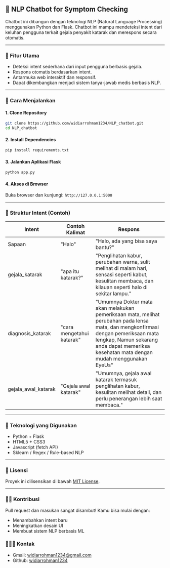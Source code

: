 ## 🤖 NLP Chatbot for Symptom Checking

Chatbot ini dibangun dengan teknologi NLP (Natural Language Processing) menggunakan Python dan Flask. Chatbot ini mampu mendeteksi intent dari keluhan pengguna terkait gejala penyakit katarak dan merespons secara otomatis.

---

### 📁 Fitur Utama

* Deteksi intent sederhana dari input pengguna berbasis gejala.
* Respons otomatis berdasarkan intent.
* Antarmuka web interaktif dan responsif.
* Dapat dikembangkan menjadi sistem tanya-jawab medis berbasis NLP.

---

### 🚀 Cara Menjalankan

#### 1. Clone Repository

```bash
git clone https://github.com/widiarrohman1234/NLP_chatbot.git
cd NLP_chatbot
```

#### 2. Install Dependencies
```bash
pip install requirements.txt
```

#### 3. Jalankan Aplikasi Flask

```bash
python app.py
```

#### 4. Akses di Browser

Buka browser dan kunjungi:
`http://127.0.0.1:5000`

---

### 💬 Struktur Intent (Contoh)

| Intent                    | Contoh Kalimat                   | Respons                                                                 |
| ------------------------- | -------------------------------- | ----------------------------------------------------------------------- |
| Sapaan   | "Halo"    | "Halo, ada yang bisa saya bantu?"    |
| gejala\_katarak | "apa itu katarak?" | "Penglihatan kabur, perubahan warna, sulit melihat di malam hari, sensasi seperti kabut, kesulitan membaca, dan kilauan seperti halo di sekitar lampu." |
| diagnosis\_katarak  | "cara mengetahui katarak"       | "Umumnya Dokter mata akan melakukan pemeriksaan mata, melihat perubahan pada lensa mata, dan mengkonfirmasi dengan pemeriksaan mata lengkap, Namun sekarang anda dapat memeriksa kesehatan mata dengan mudah menggunakan EyeUs"                          |
| gejala\_awal\_katarak   | "Gejala awal katarak"         | "Umumnya, gejala awal katarak termasuk penglihatan kabur, kesulitan melihat detail, dan perlu penerangan lebih saat membaca."                    |

---

### 📌 Teknologi yang Digunakan

* Python + Flask
* HTML5 + CSS3
* Javascript (fetch API)
* Sklearn / Regex / Rule-based NLP

---

### 📄 Lisensi

Proyek ini dilisensikan di bawah [MIT License](LICENSE).

---

### 🙋‍♂️ Kontribusi

Pull request dan masukan sangat disambut! Kamu bisa mulai dengan:

* Menambahkan intent baru
* Meningkatkan desain UI
* Membuat sistem NLP berbasis ML

### 👨🏻‍💻 Kontak
* Gmail: widiarrohman1234@gmail.com
* Github: [widiarrohman1234](https://github.com/widiarrohman1234)
